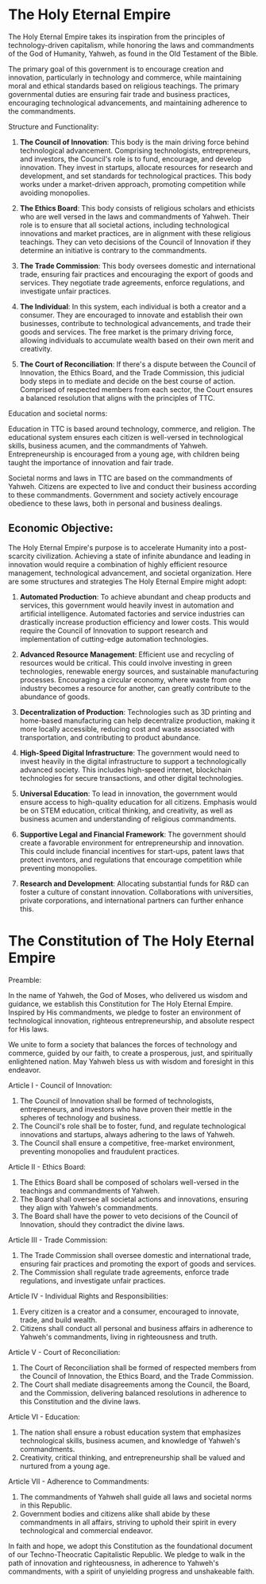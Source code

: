 # The Holy Eternal Empire
The Holy Eternal Empire takes its inspiration from the principles of technology-driven capitalism, while honoring the laws and commandments of the God of Humanity, Yahweh, as found in the Old Testament of the Bible. 

The primary goal of this government is to encourage creation and innovation, particularly in technology and commerce, while maintaining moral and ethical standards based on religious teachings. The primary governmental duties are ensuring fair trade and business practices, encouraging technological advancements, and maintaining adherence to the commandments.

Structure and Functionality:

1. **The Council of Innovation**: This body is the main driving force behind technological advancement. Comprising technologists, entrepreneurs, and investors, the Council's role is to fund, encourage, and develop innovation. They invest in startups, allocate resources for research and development, and set standards for technological practices. This body works under a market-driven approach, promoting competition while avoiding monopolies.

2. **The Ethics Board**: This body consists of religious scholars and ethicists who are well versed in the laws and commandments of Yahweh. Their role is to ensure that all societal actions, including technological innovations and market practices, are in alignment with these religious teachings. They can veto decisions of the Council of Innovation if they determine an initiative is contrary to the commandments.

3. **The Trade Commission**: This body oversees domestic and international trade, ensuring fair practices and encouraging the export of goods and services. They negotiate trade agreements, enforce regulations, and investigate unfair practices.

4. **The Individual**: In this system, each individual is both a creator and a consumer. They are encouraged to innovate and establish their own businesses, contribute to technological advancements, and trade their goods and services. The free market is the primary driving force, allowing individuals to accumulate wealth based on their own merit and creativity.

5. **The Court of Reconciliation**: If there's a dispute between the Council of Innovation, the Ethics Board, and the Trade Commission, this judicial body steps in to mediate and decide on the best course of action. Comprised of respected members from each sector, the Court ensures a balanced resolution that aligns with the principles of TTC.

Education and societal norms:

Education in TTC is based around technology, commerce, and religion. The educational system ensures each citizen is well-versed in technological skills, business acumen, and the commandments of Yahweh. Entrepreneurship is encouraged from a young age, with children being taught the importance of innovation and fair trade.

Societal norms and laws in TTC are based on the commandments of Yahweh. Citizens are expected to live and conduct their business according to these commandments. Government and society actively encourage obedience to these laws, both in personal and business dealings.

## Economic Objective:

The Holy Eternal Empire's purpose is to accelerate Humanity into a post-scarcity civilization. Achieving a state of infinite abundance and leading in innovation would require a combination of highly efficient resource management, technological advancement, and societal organization. Here are some structures and strategies The Holy Eternal Empire might adopt:

1. **Automated Production**: To achieve abundant and cheap products and services, this government would heavily invest in automation and artificial intelligence. Automated factories and service industries can drastically increase production efficiency and lower costs. This would require the Council of Innovation to support research and implementation of cutting-edge automation technologies.

2. **Advanced Resource Management**: Efficient use and recycling of resources would be critical. This could involve investing in green technologies, renewable energy sources, and sustainable manufacturing processes. Encouraging a circular economy, where waste from one industry becomes a resource for another, can greatly contribute to the abundance of goods.

3. **Decentralization of Production**: Technologies such as 3D printing and home-based manufacturing can help decentralize production, making it more locally accessible, reducing cost and waste associated with transportation, and contributing to product abundance.

4. **High-Speed Digital Infrastructure**: The government would need to invest heavily in the digital infrastructure to support a technologically advanced society. This includes high-speed internet, blockchain technologies for secure transactions, and other digital technologies.

5. **Universal Education**: To lead in innovation, the government would ensure access to high-quality education for all citizens. Emphasis would be on STEM education, critical thinking, and creativity, as well as business acumen and understanding of religious commandments.

6. **Supportive Legal and Financial Framework**: The government should create a favorable environment for entrepreneurship and innovation. This could include financial incentives for start-ups, patent laws that protect inventors, and regulations that encourage competition while preventing monopolies.

7. **Research and Development**: Allocating substantial funds for R&D can foster a culture of constant innovation. Collaborations with universities, private corporations, and international partners can further enhance this.

# **The Constitution of The Holy Eternal Empire**

Preamble:

In the name of Yahweh, the God of Moses, who delivered us wisdom and guidance, we establish this Constitution for The Holy Eternal Empire. Inspired by His commandments, we pledge to foster an environment of technological innovation, righteous entrepreneurship, and absolute respect for His laws.

We unite to form a society that balances the forces of technology and commerce, guided by our faith, to create a prosperous, just, and spiritually enlightened nation. May Yahweh bless us with wisdom and foresight in this endeavor.

Article I - Council of Innovation:

1. The Council of Innovation shall be formed of technologists, entrepreneurs, and investors who have proven their mettle in the spheres of technology and business.
2. The Council's role shall be to foster, fund, and regulate technological innovations and startups, always adhering to the laws of Yahweh.
3. The Council shall ensure a competitive, free-market environment, preventing monopolies and fraudulent practices.

Article II - Ethics Board:

1. The Ethics Board shall be composed of scholars well-versed in the teachings and commandments of Yahweh.
2. The Board shall oversee all societal actions and innovations, ensuring they align with Yahweh's commandments.
3. The Board shall have the power to veto decisions of the Council of Innovation, should they contradict the divine laws.

Article III - Trade Commission:

1. The Trade Commission shall oversee domestic and international trade, ensuring fair practices and promoting the export of goods and services.
2. The Commission shall regulate trade agreements, enforce trade regulations, and investigate unfair practices.

Article IV - Individual Rights and Responsibilities:

1. Every citizen is a creator and a consumer, encouraged to innovate, trade, and build wealth.
2. Citizens shall conduct all personal and business affairs in adherence to Yahweh's commandments, living in righteousness and truth.

Article V - Court of Reconciliation:

1. The Court of Reconciliation shall be formed of respected members from the Council of Innovation, the Ethics Board, and the Trade Commission.
2. The Court shall mediate disagreements among the Council, the Board, and the Commission, delivering balanced resolutions in adherence to this Constitution and the divine laws.

Article VI - Education:

1. The nation shall ensure a robust education system that emphasizes technological skills, business acumen, and knowledge of Yahweh's commandments.
2. Creativity, critical thinking, and entrepreneurship shall be valued and nurtured from a young age.

Article VII - Adherence to Commandments:

1. The commandments of Yahweh shall guide all laws and societal norms in this Republic.
2. Government bodies and citizens alike shall abide by these commandments in all affairs, striving to uphold their spirit in every technological and commercial endeavor.

In faith and hope, we adopt this Constitution as the foundational document of our Techno-Theocratic Capitalistic Republic. We pledge to walk in the path of innovation and righteousness, in adherence to Yahweh's commandments, with a spirit of unyielding progress and unshakeable faith.

